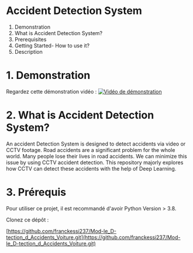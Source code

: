 ﻿# Accident Detection System 
 1. Demonstration
 2. What is Accident Detection System?
 3. Prerequisites
 4. Getting Started- How to use it?
 5. Description


# 1. Demonstration
Regardez cette démonstration vidéo :
[![Vidéo de démonstration](https://img.youtube.com/vi/elPecFUnPg4/0.jpg)](https://www.youtube.com/watch?v=elPecFUnPg4)

# 2. What is Accident Detection System?
An accident Detection System is designed to detect accidents via video or CCTV footage. Road accidents are a significant problem for the whole world. Many people lose their lives in road accidents. We can minimize this issue by using CCTV accident detection. This repository majorly explores how CCTV can detect these accidents with the help of Deep Learning.

# 3. Prérequis

Pour utiliser ce projet, il est recommandé d'avoir Python Version > 3.8.

Clonez ce dépôt :

[https://github.com/franckessi237/Mod-le_D-tection_d_Accidents_Voiture.git](https://github.com/franckessi237/Mod-le_D-tection_d_Accidents_Voiture.git)

